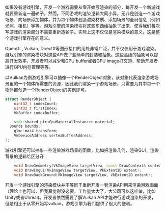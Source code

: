 如果没有游戏引擎，开发一个游戏需要从零开始写渲染的部分，每开发一个新游戏就要重新造一遍轮子。然而，不同游戏的渲染逻辑大同小异，无非是创造一个游戏场景、向场景添加物体，并为每个物体创造渲染材质、添加场景的全局信息（例如光照，相机）等等。游戏引擎的渲染模块将这些东西给抽象了出来，使得我们每次写游戏的渲染部分不需要重新造轮子。实际上这不仅仅是渲染模块的意义，这是整个游戏引擎存在的意义。

OpenGL, Vulkan, DirectX等图形接口的用处非常广泛，并不仅仅用于游戏渲染。游戏引擎的渲染模块对这些API做了些简单的封装和抽象。这些高级的抽象可以提高开发效率，开发者可以减少和GPU buffer或者GPU image打交道、帮助开发者进行GPU内存管理等等。

以Vulkan为例游戏引擎可以抽像一个RenderObject对象，该对象代表渲染游戏场景里的一个物体所需要的资源，因此我们渲染一个游戏场景，只需要为其中每一个物体都创造一个RenderObject的实例即可。

```c++
struct RenderObject {
	uint32_t indexCount;
	uint32_t firstIndex;
	VkBuffer indexBuffer;

	std::shared_ptr<GpuMaterialInstance> material;
  Bounds bounds;
	glm::mat4 transform;
	VkDeviceAddress vertexBufferAddress;
};
```

游戏引擎还可以抽象一些渲染游戏场景的函数，比如把渲染几何，渲染GUI，渲染背景的逻辑给区分开：

```c++
    void DrawGeometry(VkImageView targetView, const DrawContext& context);
    void DrawImgui(VkImageView targetView, VkExtent2D extent);
    void DrawBackGround(VkImageView targetView, VkExtent2D extent);
```

开发一个游戏引擎的渲染模块并不等同于重新开发一套渲染API用来渲染游戏画面（理论上也可以，但我真觉得没必要，工作量太大了，大公司可以这样做，比如Unity或者Unreal)。开发者依然需要了解Vulkan API才能进行游戏渲染的开发，但是相比于从零开始写vulkan，游戏引擎为我们提供了很大的便利。